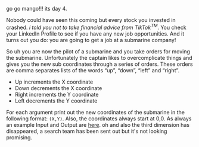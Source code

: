 go go mango!!! its day 4.

Nobody could have seen this coming but every stock you invested in crashed.
_i told you not to take financial advice from TikTok<sup>TM</sup>_.
You check your LinkedIn Profile to see if you have any new job opportunities.
And it turns out you do: you are going to get a job at a submarine company!

So uh you are now the pilot of a submarine and you take orders for moving the submarine.
Unfortunately the captain likes to overcomplicate things and gives you the new sub coordinates through a series of orders.
These orders are comma separates lists of the words “up”, “down”, “left” and “right”.

- Up increments the X coordinate
- Down decrements the X coordinate
- Right increments the Y coordinate
- Left decrements the Y coordinate

For each argument print out the new coordinates of the submarine in the following format: `(X,Y)`.
Also, the coordinates always start at 0,0.
As always an example Input and Output are [here](https://paste.connorcode.com/b/7578c931-3051-4aa8-a25e-cbca2bc3d7fb).
oh and also the third dimension has disappeared, a search team has been sent out but it's not looking promising.
